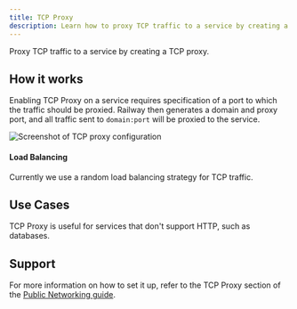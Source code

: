 ```yaml
---
title: TCP Proxy
description: Learn how to proxy TCP traffic to a service by creating a TCP proxy on Railway.
---
```


Proxy TCP traffic to a service by creating a TCP proxy.

## How it works

Enabling TCP Proxy on a service requires specification of a port to which the traffic should be proxied. Railway then generates a domain and proxy port, and all traffic sent to `domain:port` will be proxied to the service.

<Image
src="https://res.cloudinary.com/railway/image/upload/v1743194081/docs/tcp-proxy_edctub.png"
alt="Screenshot of TCP proxy configuration"
layout="responsive"
width={1200} height={822} quality={100} />

#### Load Balancing

Currently we use a random load balancing strategy for TCP traffic.

## Use Cases

TCP Proxy is useful for services that don't support HTTP, such as databases.

## Support

For more information on how to set it up, refer to the TCP Proxy section of the [Public Networking guide](/guides/public-networking#tcp-proxying).
